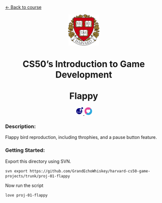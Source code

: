 [<- Back to course](../README.md)

<p align="center"><a href="https://cs50.harvard.edu/games/2018">
  <img src="https://github.com/GrandEchoWhiskey/grandechowhiskey/blob/main/icons/course/harvard100.png" /><br>
</a></p>
<h1 align="center">CS50’s Introduction to Game Development<br><br>Flappy</h1>

<p align="center"><a href="#">
  <img src="https://github.com/GrandEchoWhiskey/grandechowhiskey/blob/main/icons/programming/lua.png" />
  <img src="https://github.com/GrandEchoWhiskey/grandechowhiskey/blob/main/icons/programming/love.png" />
</a></p>

### Description:
Flappy bird reproduction, including throphies, and a pause button feature.

### Getting Started:
Export this directory using SVN.
```
svn export https://github.com/GrandEchoWhiskey/harvard-cs50-game-projects/trunk/proj-01-flappy
```
Now run the script
```
love proj-01-flappy
```
